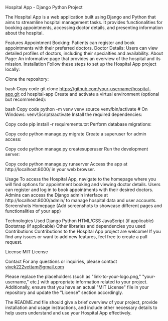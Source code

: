 Hospital App - Django Python Project

The Hospital App is a web application built using Django and Python that aims to streamline hospital management tasks. It provides functionalities for booking appointments, accessing doctor details, and presenting information about the hospital.

Features
Appointment Booking: Patients can register and book appointments with their preferred doctors.
Doctor Details: Users can view detailed profiles of doctors, including their specialties and availability.
About Page: An informative page that provides an overview of the hospital and its mission.
Installation
Follow these steps to set up the Hospital App project locally:

Clone the repository:

bash
Copy code
git clone https://github.com/your-username/hospital-app.git
cd hospital-app
Create and activate a virtual environment (optional but recommended):

bash
Copy code
python -m venv venv
source venv/bin/activate   # On Windows: venv\Scripts\activate
Install the required dependencies:

Copy code
pip install -r requirements.txt
Perform database migrations:

Copy code
python manage.py migrate
Create a superuser for admin access:

Copy code
python manage.py createsuperuser
Run the development server:

Copy code
python manage.py runserver
Access the app at http://localhost:8000/ in your web browser.

Usage
To access the Hospital App, navigate to the homepage where you will find options for appointment booking and viewing doctor details.
Users can register and log in to book appointments with their desired doctors.
Admins can access the Django admin interface at http://localhost:8000/admin/ to manage hospital data and user accounts.
Screenshots
Homepage
(Add screenshots to showcase different pages and functionalities of your app)

Technologies Used
Django
Python
HTML/CSS
JavaScript (if applicable)
Bootstrap (if applicable)
Other libraries and dependencies you used
Contributions
Contributions to the Hospital App project are welcome! If you find any issues or want to add new features, feel free to create a pull request.

License
MIT License

Contact
For any questions or inquiries, please contact vivek222vettam@gmail.com

Please replace the placeholders (such as "link-to-your-logo.png," "your-username," etc.) with appropriate information related to your project. Additionally, ensure that you have an actual "MIT License" file in your repository and update the "License" section accordingly.

The README.md file should give a brief overview of your project, provide installation and usage instructions, and include other necessary details to help users understand and use your Hospital App effectively.



